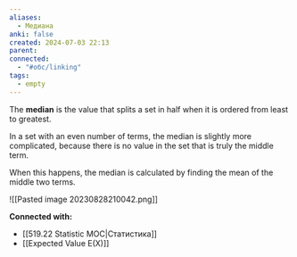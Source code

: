 ```yaml
---
aliases:
  - Медиана
anki: false
created: 2024-07-03 22:13
parent: 
connected:
  - "#обс/linking"
tags:
  - empty
---
```



The **median** is the value that splits a set in half when it is ordered from least to greatest.

In a set with an even number of terms, the median is slightly more complicated, because there is no value in the set that is truly the middle term.

When this happens, the median is calculated by finding the mean of the middle two terms.

![[Pasted image 20230828210042.png]]









**Connected with:**
- [[519.22 Statistic MOC|Статистика]]
- [[Expected Value E(X)]]

